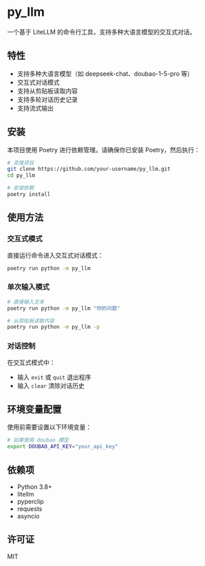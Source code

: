 # py_llm

一个基于 LiteLLM 的命令行工具，支持多种大语言模型的交互式对话。

## 特性

- 支持多种大语言模型（如 deepseek-chat、doubao-1-5-pro 等）
- 交互式对话模式
- 支持从剪贴板读取内容
- 支持多轮对话历史记录
- 支持流式输出

## 安装

本项目使用 Poetry 进行依赖管理。请确保你已安装 Poetry，然后执行：

```bash
# 克隆项目
git clone https://github.com/your-username/py_llm.git
cd py_llm

# 安装依赖
poetry install
```

## 使用方法

### 交互式模式

直接运行命令进入交互式对话模式：

```bash
poetry run python -m py_llm
```

### 单次输入模式

```bash
# 直接输入文本
poetry run python -m py_llm "你的问题"

# 从剪贴板读取内容
poetry run python -m py_llm -p
```

### 对话控制

在交互式模式中：
- 输入 `exit` 或 `quit` 退出程序
- 输入 `clear` 清除对话历史

## 环境变量配置

使用前需要设置以下环境变量：

```bash
# 如果使用 doubao 模型
export DOUBAO_API_KEY="your_api_key"
```

## 依赖项

- Python 3.8+
- litellm
- pyperclip
- requests
- asyncio

## 许可证

MIT